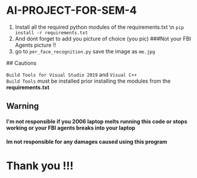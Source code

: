# AI-PROJECT-FOR-SEM-4
<ol>
  <li>Install all the required python modules of the requirements.txt \n
    <code>pip install -r requirements.txt</code> </li>

  <li>And dont forget to add you picture of choice (you pic) 
    ###Not your FBI Agents picture !!</li>
  <li>go to <code>per_face_recognition.py</code> save the image as <code>me.jpg</code></li>
</ol>
## Cautions

<code>Build Tools for Visual Studio 2019</code> and <code>Visual C++ Build Tools</code> must be installed prior installing the modules from the <b>requirements.txt</b>

## Warning 
#### I'm not responsible if you 2006 laptop melts running this code or stops working or your FBI agents breaks into your laptop 
#### Im not responsible for any damages caused using this program

# Thank you !!!
